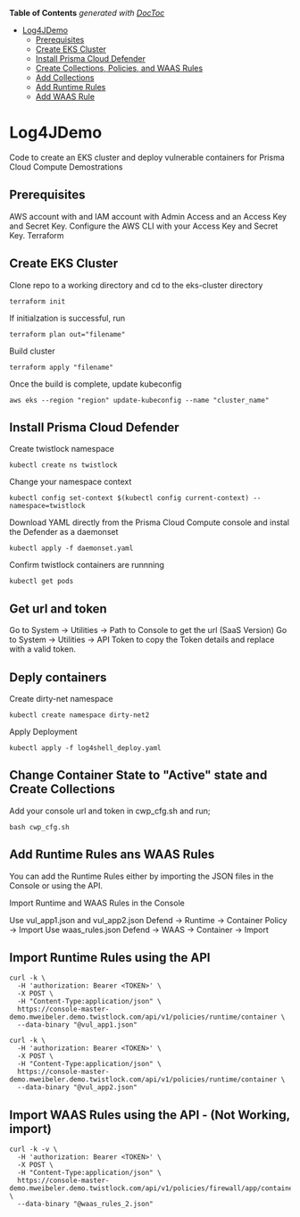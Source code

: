 <!-- START doctoc generated TOC please keep comment here to allow auto update -->
<!-- DON'T EDIT THIS SECTION, INSTEAD RE-RUN doctoc TO UPDATE -->
**Table of Contents**  *generated with [DocToc](https://github.com/thlorenz/doctoc)*

- [Log4JDemo](#log4jdemo)
  - [Prerequisites](#prerequisites)
  - [Create EKS Cluster](#create-eks-cluster)
  - [Install Prisma Cloud Defender](#install-prisma-cloud-defender)
  - [Create Collections, Policies, and WAAS Rules](#create-collections-policies-and-waas-rules)
  - [Add Collections](#add-collections)
  - [Add Runtime Rules](#add-runtime-rules)
  - [Add WAAS Rule](#add-waas-rule)

<!-- END doctoc generated TOC please keep comment here to allow auto update -->

# Log4JDemo
Code to create an EKS cluster and deploy vulnerable containers for Prisma Cloud Compute Demostrations

Prerequisites
-------------

AWS account with and IAM account with Admin Access and an Access Key and Secret Key.  Configure the AWS CLI with your Access Key and Secret Key.
Terraform

Create EKS Cluster
------------------

Clone repo to a working directory and cd to the eks-cluster directory
```
terraform init
```
If initialzation is successful, run
```
terraform plan out="filename"
```
Build cluster
```
terraform apply "filename"
```
Once the build is complete, update kubeconfig
```
aws eks --region "region" update-kubeconfig --name "cluster_name"
```
Install Prisma Cloud Defender
-----------------------------

Create twistlock namespace
```
kubectl create ns twistlock
```
Change your namespace context
```
kubectl config set-context $(kubectl config current-context) --namespace=twistlock
```
Download YAML directly from the Prisma Cloud Compute console and instal the Defender as a daemonset
```
kubectl apply -f daemonset.yaml
```
Confirm twistlock containers are runnning
```
kubectl get pods
```
Get url and token
-----------------

Go to System -> Utilities -> Path to Console to get the url (SaaS Version)
Go to System -> Utilities -> API Token to copy the Token details and replace <TOKEN> with a valid token.

Deply containers
----------------
Create dirty-net namespace
```
kubectl create namespace dirty-net2 
```
Apply Deployment
```
kubectl apply -f log4shell_deploy.yaml
```

Change Container State to "Active" state and Create Collections
---------------------------------------------------------------

Add your console url and token in cwp_cfg.sh and run;
```
bash cwp_cfg.sh
```

Add Runtime Rules ans WAAS Rules
--------------------------------

You can add the Runtime Rules either by importing the JSON files in the Console or using the API.

Import Runtime and WAAS Rules in the Console

Use vul_app1.json and vul_app2.json  Defend -> Runtime -> Container Policy -> Import
Use waas_rules.json   Defend -> WAAS -> Container -> Import

Import Runtime Rules using the API
----------------------------------

```
curl -k \
  -H 'authorization: Bearer <TOKEN>' \
  -X POST \
  -H "Content-Type:application/json" \
  https://console-master-demo.mweibeler.demo.twistlock.com/api/v1/policies/runtime/container \
  --data-binary "@vul_app1.json"
```
```
curl -k \
  -H 'authorization: Bearer <TOKEN>' \
  -X POST \
  -H "Content-Type:application/json" \
  https://console-master-demo.mweibeler.demo.twistlock.com/api/v1/policies/runtime/container \
  --data-binary "@vul_app2.json"
  ```


Import WAAS Rules using the API - (Not Working, import)
----------------------------------

```
curl -k -v \
  -H 'authorization: Bearer <TOKEN>' \
  -X POST \
  -H "Content-Type:application/json" \
  https://console-master-demo.mweibeler.demo.twistlock.com/api/v1/policies/firewall/app/container \
  --data-binary "@waas_rules_2.json"
```